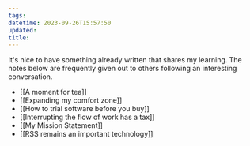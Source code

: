 ```yaml
---
tags: 
datetime: 2023-09-26T15:57:50
updated: 
title: 
---
```

It's nice to have something already written that shares my learning. The notes below are frequently given out to others following an interesting conversation.

- [[A moment for tea]]
- [[Expanding my comfort zone]]
- [[How to trial software before you buy]]
- [[Interrupting the flow of work has a tax]]
- [[My Mission Statement]]
- [[RSS remains an important technology]]